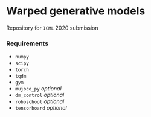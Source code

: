 # Warped generative models

Repository for `ICML` 2020 submission

### Requirements

- `numpy`
- `scipy`
- `torch`
- `tqdm`
- `gym`
- `mujoco_py` _optional_
- `dm_control` _optional_
- `roboschool` _optional_
- `tensorboard` _optional_